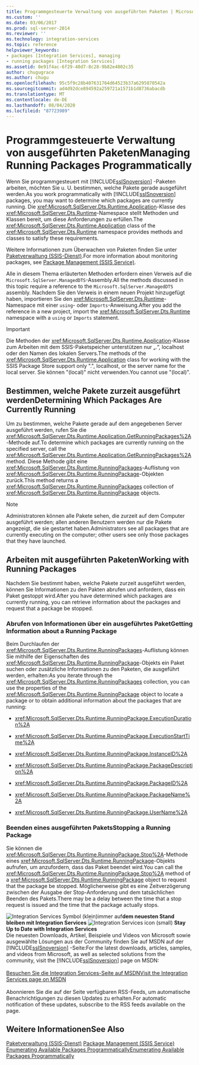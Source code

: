 ```yaml
---
title: Programmgesteuerte Verwaltung von ausgeführten Paketen | Microsoft-Dokumentation
ms.custom: ''
ms.date: 03/06/2017
ms.prod: sql-server-2014
ms.reviewer: ''
ms.technology: integration-services
ms.topic: reference
helpviewer_keywords:
- packages [Integration Services], managing
- running packages [Integration Services]
ms.assetid: 0e91f4ac-6f29-40d7-8c28-9b82e4802c35
author: chugugrace
ms.author: chugu
ms.openlocfilehash: 95c5f9c28b407631764d64523b37a6295870542a
ms.sourcegitcommit: ad4d92dce894592a259721a1571b1d8736abacdb
ms.translationtype: MT
ms.contentlocale: de-DE
ms.lasthandoff: 08/04/2020
ms.locfileid: "87723989"
---
```

# <a name="managing-running-packages-programmatically"></a><span data-ttu-id="8cb8f-102">Programmgesteuerte Verwaltung von ausgeführten Paketen</span><span class="sxs-lookup"><span data-stu-id="8cb8f-102">Managing Running Packages Programmatically</span></span>
  <span data-ttu-id="8cb8f-103">Wenn Sie programmgesteuert mit [!INCLUDE[ssISnoversion](../../includes/ssisnoversion-md.md)] -Paketen arbeiten, möchten Sie u. U. bestimmen, welche Pakete gerade ausgeführt werden.</span><span class="sxs-lookup"><span data-stu-id="8cb8f-103">As you work programmatically with [!INCLUDE[ssISnoversion](../../includes/ssisnoversion-md.md)] packages, you may want to determine which packages are currently running.</span></span> <span data-ttu-id="8cb8f-104">Die <xref:Microsoft.SqlServer.Dts.Runtime.Application>-Klasse des <xref:Microsoft.SqlServer.Dts.Runtime>-Namespace stellt Methoden und Klassen bereit, um diese Anforderungen zu erfüllen.</span><span class="sxs-lookup"><span data-stu-id="8cb8f-104">The <xref:Microsoft.SqlServer.Dts.Runtime.Application> class of the <xref:Microsoft.SqlServer.Dts.Runtime> namespace provides methods and classes to satisfy these requirements.</span></span>  
  
 <span data-ttu-id="8cb8f-105">Weitere Informationen zum Überwachen von Paketen finden Sie unter [Paketverwaltung &#40;SSIS-Dienst&#41;](../service/package-management-ssis-service.md).</span><span class="sxs-lookup"><span data-stu-id="8cb8f-105">For more information about monitoring packages, see [Package Management &#40;SSIS Service&#41;](../service/package-management-ssis-service.md).</span></span>  
  
 <span data-ttu-id="8cb8f-106">Alle in diesem Thema erläuterten Methoden erfordern einen Verweis auf die `Microsoft.SqlServer.ManagedDTS`-Assembly.</span><span class="sxs-lookup"><span data-stu-id="8cb8f-106">All the methods discussed in this topic require a reference to the `Microsoft.SqlServer.ManagedDTS` assembly.</span></span> <span data-ttu-id="8cb8f-107">Nachdem Sie den Verweis in einem neuen Projekt hinzugefügt haben, importieren Sie den <xref:Microsoft.SqlServer.Dts.Runtime>-Namespace mit einer `using`- oder `Imports`-Anweisung.</span><span class="sxs-lookup"><span data-stu-id="8cb8f-107">After you add the reference in a new project, import the <xref:Microsoft.SqlServer.Dts.Runtime> namespace with a `using` or `Imports` statement.</span></span>  
  
> [!IMPORTANT]  
>  <span data-ttu-id="8cb8f-108">Die Methoden der <xref:Microsoft.SqlServer.Dts.Runtime.Application>-Klasse zum Arbeiten mit dem SSIS-Paketspeicher unterstützen nur „.“, localhost oder den Namen des lokalen Servers.</span><span class="sxs-lookup"><span data-stu-id="8cb8f-108">The methods of the <xref:Microsoft.SqlServer.Dts.Runtime.Application> class for working with the SSIS Package Store support only ".", localhost, or the server name for the local server.</span></span> <span data-ttu-id="8cb8f-109">Sie können "(local)" nicht verwenden.</span><span class="sxs-lookup"><span data-stu-id="8cb8f-109">You cannot use "(local)".</span></span>  
  
## <a name="determining-which-packages-are-currently-running"></a><span data-ttu-id="8cb8f-110">Bestimmen, welche Pakete zurzeit ausgeführt werden</span><span class="sxs-lookup"><span data-stu-id="8cb8f-110">Determining Which Packages Are Currently Running</span></span>  
 <span data-ttu-id="8cb8f-111">Um zu bestimmen, welche Pakete gerade auf dem angegebenen Server ausgeführt werden, rufen Sie die <xref:Microsoft.SqlServer.Dts.Runtime.Application.GetRunningPackages%2A>-Methode auf.</span><span class="sxs-lookup"><span data-stu-id="8cb8f-111">To determine which packages are currently running on the specified server, call the <xref:Microsoft.SqlServer.Dts.Runtime.Application.GetRunningPackages%2A> method.</span></span> <span data-ttu-id="8cb8f-112">Diese Methode gibt eine <xref:Microsoft.SqlServer.Dts.Runtime.RunningPackages>-Auflistung von <xref:Microsoft.SqlServer.Dts.Runtime.RunningPackage>-Objekten zurück.</span><span class="sxs-lookup"><span data-stu-id="8cb8f-112">This method returns a <xref:Microsoft.SqlServer.Dts.Runtime.RunningPackages> collection of <xref:Microsoft.SqlServer.Dts.Runtime.RunningPackage> objects.</span></span>  
  
> [!NOTE]  
>  <span data-ttu-id="8cb8f-113">Administratoren können alle Pakete sehen, die zurzeit auf dem Computer ausgeführt werden; allen anderen Benutzern werden nur die Pakete angezeigt, die sie gestartet haben.</span><span class="sxs-lookup"><span data-stu-id="8cb8f-113">Administrators see all packages that are currently executing on the computer; other users see only those packages that they have launched.</span></span>  
  
## <a name="working-with-running-packages"></a><span data-ttu-id="8cb8f-114">Arbeiten mit ausgeführten Paketen</span><span class="sxs-lookup"><span data-stu-id="8cb8f-114">Working with Running Packages</span></span>  
 <span data-ttu-id="8cb8f-115">Nachdem Sie bestimmt haben, welche Pakete zurzeit ausgeführt werden, können Sie Informationen zu den Pakten abrufen und anfordern, dass ein Paket gestoppt wird.</span><span class="sxs-lookup"><span data-stu-id="8cb8f-115">After you have determined which packages are currently running, you can retrieve information about the packages and request that a package be stopped.</span></span>  
  
### <a name="getting-information-about-a-running-package"></a><span data-ttu-id="8cb8f-116">Abrufen von Informationen über ein ausgeführtes Paket</span><span class="sxs-lookup"><span data-stu-id="8cb8f-116">Getting Information about a Running Package</span></span>  
 <span data-ttu-id="8cb8f-117">Beim Durchlaufen der <xref:Microsoft.SqlServer.Dts.Runtime.RunningPackages>-Auflistung können Sie mithilfe der Eigenschaften des <xref:Microsoft.SqlServer.Dts.Runtime.RunningPackage>-Objekts ein Paket suchen oder zusätzliche Informationen zu den Paketen, die ausgeführt werden, erhalten:</span><span class="sxs-lookup"><span data-stu-id="8cb8f-117">As you iterate through the <xref:Microsoft.SqlServer.Dts.Runtime.RunningPackages> collection, you can use the properties of the <xref:Microsoft.SqlServer.Dts.Runtime.RunningPackage> object to locate a package or to obtain additional information about the packages that are running:</span></span>  
  
-   <xref:Microsoft.SqlServer.Dts.Runtime.RunningPackage.ExecutionDuration%2A>  
  
-   <xref:Microsoft.SqlServer.Dts.Runtime.RunningPackage.ExecutionStartTime%2A>  
  
-   <xref:Microsoft.SqlServer.Dts.Runtime.RunningPackage.InstanceID%2A>  
  
-   <xref:Microsoft.SqlServer.Dts.Runtime.RunningPackage.PackageDescription%2A>  
  
-   <xref:Microsoft.SqlServer.Dts.Runtime.RunningPackage.PackageID%2A>  
  
-   <xref:Microsoft.SqlServer.Dts.Runtime.RunningPackage.PackageName%2A>  
  
-   <xref:Microsoft.SqlServer.Dts.Runtime.RunningPackage.UserName%2A>  
  
### <a name="stopping-a-running-package"></a><span data-ttu-id="8cb8f-118">Beenden eines ausgeführten Pakets</span><span class="sxs-lookup"><span data-stu-id="8cb8f-118">Stopping a Running Package</span></span>  
 <span data-ttu-id="8cb8f-119">Sie können die <xref:Microsoft.SqlServer.Dts.Runtime.RunningPackage.Stop%2A>-Methode eines <xref:Microsoft.SqlServer.Dts.Runtime.RunningPackage>-Objekts aufrufen, um anzufordern, dass das Paket beendet wird.</span><span class="sxs-lookup"><span data-stu-id="8cb8f-119">You can call the <xref:Microsoft.SqlServer.Dts.Runtime.RunningPackage.Stop%2A> method of a <xref:Microsoft.SqlServer.Dts.Runtime.RunningPackage> object to request that the package be stopped.</span></span> <span data-ttu-id="8cb8f-120">Möglicherweise gibt es eine Zeitverzögerung zwischen der Ausgabe der Stop-Anforderung und dem tatsächlichen Beenden des Pakets.</span><span class="sxs-lookup"><span data-stu-id="8cb8f-120">There may be a delay between the time that a stop request is issued and the time that the package actually stops.</span></span>  
  
<span data-ttu-id="8cb8f-121">![Integration Services Symbol (klein)](../media/dts-16.gif "Integration Services (kleines Symbol)")immer auf**dem neuesten Stand bleiben mit Integration Services**  </span><span class="sxs-lookup"><span data-stu-id="8cb8f-121">![Integration Services icon (small)](../media/dts-16.gif "Integration Services icon (small)")  **Stay Up to Date with Integration Services**</span></span><br /> <span data-ttu-id="8cb8f-122">Die neuesten Downloads, Artikel, Beispiele und Videos von Microsoft sowie ausgewählte Lösungen aus der Community finden Sie auf MSDN auf der [!INCLUDE[ssISnoversion](../../includes/ssisnoversion-md.md)] -Seite:</span><span class="sxs-lookup"><span data-stu-id="8cb8f-122">For the latest downloads, articles, samples, and videos from Microsoft, as well as selected solutions from the community, visit the [!INCLUDE[ssISnoversion](../../includes/ssisnoversion-md.md)] page on MSDN:</span></span><br /><br /> [<span data-ttu-id="8cb8f-123">Besuchen Sie die Integration Services-Seite auf MSDN</span><span class="sxs-lookup"><span data-stu-id="8cb8f-123">Visit the Integration Services page on MSDN</span></span>](https://go.microsoft.com/fwlink/?LinkId=136655)<br /><br /> <span data-ttu-id="8cb8f-124">Abonnieren Sie die auf der Seite verfügbaren RSS-Feeds, um automatische Benachrichtigungen zu diesen Updates zu erhalten.</span><span class="sxs-lookup"><span data-stu-id="8cb8f-124">For automatic notification of these updates, subscribe to the RSS feeds available on the page.</span></span>  
  
## <a name="see-also"></a><span data-ttu-id="8cb8f-125">Weitere Informationen</span><span class="sxs-lookup"><span data-stu-id="8cb8f-125">See Also</span></span>  
 <span data-ttu-id="8cb8f-126">[Paketverwaltung &#40;SSIS-Dienst&#41;](../service/package-management-ssis-service.md) </span><span class="sxs-lookup"><span data-stu-id="8cb8f-126">[Package Management &#40;SSIS Service&#41;](../service/package-management-ssis-service.md) </span></span>  
 [<span data-ttu-id="8cb8f-127">Enumerating Available Packages Programmatically</span><span class="sxs-lookup"><span data-stu-id="8cb8f-127">Enumerating Available Packages Programmatically</span></span>](../run-manage-packages-programmatically/enumerating-available-packages-programmatically.md)  
  
  
